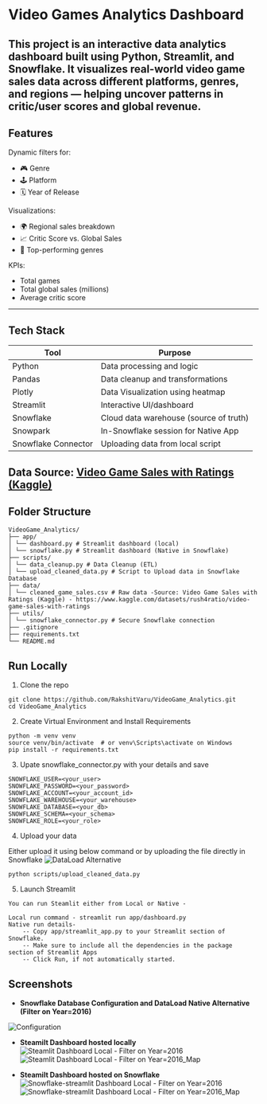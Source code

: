 # Video Games Analytics Dashboard

This project is an interactive data analytics dashboard built using **Python**, **Streamlit**, and **Snowflake**. 
It visualizes real-world video game sales data across different platforms, genres, and regions — helping uncover patterns in critic/user scores and global revenue.
---

## Features

Dynamic filters for:
- 🎮 Genre
- 🕹️ Platform
- 🗓️ Year of Release

Visualizations:
- 🌍 Regional sales breakdown
- 📈 Critic Score vs. Global Sales
- 🎯 Top-performing genres

KPIs:
- Total games
- Total global sales (millions)
- Average critic score
---

## Tech Stack

| Tool         | Purpose                                    |
|--------------|--------------------------------------------|
| Python       | Data processing and logic                  |
| Pandas       | Data cleanup and transformations           |
| Plotly       | Data Visualization using heatmap           |
| Streamlit    | Interactive UI/dashboard                   |
| Snowflake    | Cloud data warehouse (source of truth)     |
| Snowpark     | In-Snowflake session for Native App        |
| Snowflake Connector | Uploading data from local script    |

## Data Source: [Video Game Sales with Ratings (Kaggle)](https://www.kaggle.com/datasets/rush4ratio/video-game-sales-with-ratings)

## Folder Structure
```
VideoGame_Analytics/
├── app/ 
│ └── dashboard.py # Streamlit dashboard (local)
│ └── snowflake.py # Streamlit dashboard (Native in Snowflake)
├── scripts/
│ └── data_cleanup.py # Data Cleanup (ETL)
│ └── upload_cleaned_data.py # Script to Upload data in Snowflake Database
├── data/ 
│ └── cleaned_game_sales.csv # Raw data -Source: Video Game Sales with Ratings (Kaggle) - https://www.kaggle.com/datasets/rush4ratio/video-game-sales-with-ratings
├── utils/
│ └── snowflake_connector.py # Secure Snowflake connection
├── .gitignore
├── requirements.txt
└── README.md
```
## Run Locally

1. Clone the repo
```
git clone https://github.com/RakshitVaru/VideoGame_Analytics.git
cd VideoGame_Analytics
```
2. Create Virtual Environment and Install Requirements
```
python -m venv venv
source venv/bin/activate  # or venv\Scripts\activate on Windows
pip install -r requirements.txt
```
3. Upate snowflake_connector.py with your details and save
```
SNOWFLAKE_USER=<your_user>
SNOWFLAKE_PASSWORD=<your_password>
SNOWFLAKE_ACCOUNT=<your_account_id>
SNOWFLAKE_WAREHOUSE=<your_warehouse>
SNOWFLAKE_DATABASE=<your_db>
SNOWFLAKE_SCHEMA=<your_schema>
SNOWFLAKE_ROLE=<your_role>
```
4. Upload your data

Either upload it using below command or by uploading the file directly in Snowflake 
![DataLoad Alternative](assets/load_data.png)

```
python scripts/upload_cleaned_data.py
```
5. Launch Streamlit
```
You can run Steamlit either from Local or Native -

Local run command - streamlit run app/dashboard.py
Native run details-
    -- Copy app/streamlit_app.py to your Streamlit section of Snowflake.
    -- Make sure to include all the dependencies in the package section of Streamlit Apps
    -- Click Run, if not automatically started.
```
## Screenshots
- **Snowflake Database Configuration and DataLoad Native Alternative (Filter on Year=2016)**

![Configuration](assets/DB_Configuration.png)


- **Steamilt Dashboard hosted locally**
![Steamlit Dashboard Local - Filter on Year=2016](assets/Local_Streamlit_1_2016.png)
![Steamlit Dashboard Local - Filter on Year=2016_Map](assets/Local_Streamlit_2_2016.png)

- **Steamilt Dashboard hosted on Snowflake**
![Snowflake-streamlit Dashboard Local - Filter on Year=2016](assets/Snowflake_dashboard_1.png)
![Snowflake-streamlit Dashboard Local - Filter on Year=2016_Map](assets/Snowflake_dashboard_2.png)
